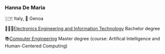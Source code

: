 ### Hanna De Maria

🇮🇹 Italy, 📍 Genoa

👨🏻‍🎓[Electronics Engineering and Information Technology](https://corsi.unige.it/corsi/9273) Bachelor degree

📚[Computer Engineering](https://corsi.unige.it/corsi/11160/) Master degree (course: Artifical Intelligence and Human-Centered Computing)




<!--
**hannademaria/hannademaria** is a ✨ _special_ ✨ repository because its `README.md` (this file) appears on your GitHub profile.

Here are some ideas to get you started:

- 🔭 I’m currently working on ...
- 🌱 I’m currently learning ...
- 👯 I’m looking to collaborate on ...
- 🤔 I’m looking for help with ...
- 💬 Ask me about ...
- 📫 How to reach me: ...
- 😄 Pronouns: ...
- ⚡ Fun fact: ...
-->
